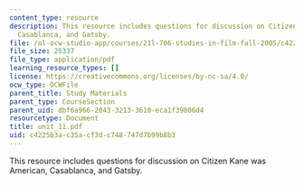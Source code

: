 ```yaml
---
content_type: resource
description: This resource includes questions for discussion on Citizen Kane was American,
  Casablanca, and Gatsby.
file: /ol-ocw-studio-app/courses/21l-706-studies-in-film-fall-2005/c4225b3ac35acf3dc748747d7b99b8b3_unit_11.pdf
file_size: 25337
file_type: application/pdf
learning_resource_types: []
license: https://creativecommons.org/licenses/by-nc-sa/4.0/
ocw_type: OCWFile
parent_title: Study Materials
parent_type: CourseSection
parent_uid: dbf6a966-2043-3213-3610-eca1f39806d4
resourcetype: Document
title: unit_11.pdf
uid: c4225b3a-c35a-cf3d-c748-747d7b99b8b3
---
```

This resource includes questions for discussion on Citizen Kane was American, Casablanca, and Gatsby.